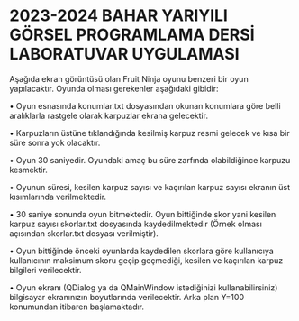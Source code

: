 # 2023-2024 BAHAR YARIYILI GÖRSEL PROGRAMLAMA DERSİ LABORATUVAR UYGULAMASI  
Aşağıda ekran görüntüsü olan Fruit Ninja oyunu benzeri bir oyun yapılacaktır. Oyunda olması gerekenler aşağıdaki gibidir:  

• Oyun esnasında konumlar.txt dosyasından okunan konumlara göre belli aralıklarla rastgele olarak karpuzlar ekrana gelecektir.  

• Karpuzların üstüne tıklandığında kesilmiş karpuz resmi gelecek ve kısa bir süre sonra yok olacaktır.  

• Oyun 30 saniyedir. Oyundaki amaç bu süre zarfında olabildiğince karpuzu kesmektir.  

• Oyunun süresi, kesilen karpuz sayısı ve kaçırılan karpuz sayısı ekranın üst kısımlarında verilmektedir.  

• 30 saniye sonunda oyun bitmektedir. Oyun bittiğinde skor yani kesilen karpuz sayısı skorlar.txt dosyasında kaydedilmektedir (Örnek olması açısından skorlar.txt dosyası verilmiştir).  

• Oyun bittiğinde önceki oyunlarda kaydedilen skorlara göre kullanıcıya kullanıcının maksimum skoru geçip geçmediği, kesilen ve kaçırılan karpuz bilgileri verilecektir.  

• Oyun ekranı (QDialog ya da QMainWindow istediğinizi kullanabilirsiniz) bilgisayar ekranınızın boyutlarında verilecektir. Arka plan Y=100 konumundan itibaren başlamaktadır. 
